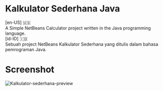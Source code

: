 # Kalkulator Sederhana Java
[en-US] 🇺🇸
<br>
A Simple NetBeans Calculator project written in the Java programming language.
<br>
[id-ID] 🇮🇩
<br>
Sebuah project NetBeans Kalkulator Sederhana yang ditulis dalam bahasa pemrograman Java.
<br>
# Screenshot
![Kalkulator-sederhana-preview](https://user-images.githubusercontent.com/87214398/135782582-981a5f78-4e52-49c0-b4e4-54fda37ec6c1.png)
